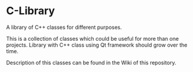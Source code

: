 # C-Library
A library of C++ classes for different purposes.

This is a collection of classes which could be useful for more than one projects.
Library with C++ class using Qt framework should grow over the time.  

Description of this classes can be found in the Wiki of this repository.  
